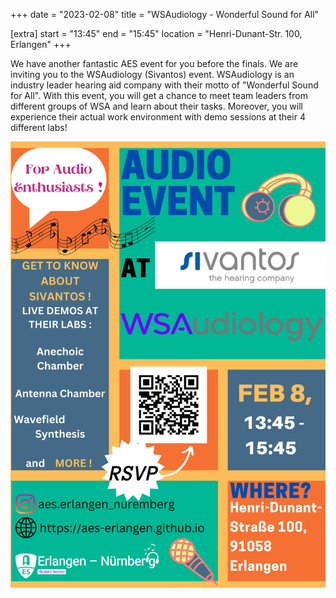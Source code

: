 +++
date = "2023-02-08"
title = "WSAudiology - Wonderful Sound for All"

[extra]
start = "13:45"
end = "15:45"
location = "Henri-Dunant-Str. 100, Erlangen"
+++

We have another fantastic AES event for you before the finals. We are inviting you to the WSAudiology (Sivantos) event. WSAudiology is an industry leader hearing aid company with their motto of "Wonderful Sound for All".
With this event, you will get a chance to meet team leaders from different groups of WSA and learn about their tasks. Moreover, you will experience their actual work environment with demo sessions at their 4 different labs! 
<!-- show more -->

![Poster](Sivantos_poster2.png)

